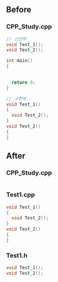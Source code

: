 ## Before
### CPP_Study.cpp
```C++
// 선언부
void Test_1();
void Test_2();

int main()
{

  
  return 0;
}

// 구현부
void Test_1()
{
  void Test_2();
}
void Test_2()
{
}

```
## After
### CPP_Study.cpp
```C++
```
### Test1.cpp
```C++
void Test_1()
{
  void Test_2();
}
void Test_2()
{
}
```
### Test1.h
```C++
void Test_1();
void Test_2();
```
